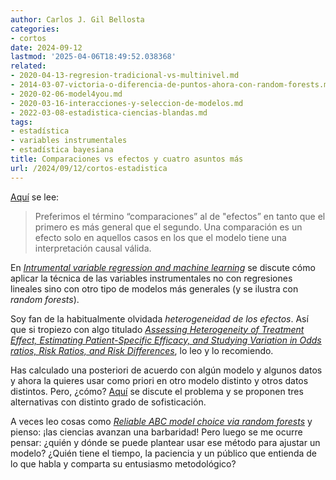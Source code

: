 ```yaml
---
author: Carlos J. Gil Bellosta
categories:
- cortos
date: 2024-09-12
lastmod: '2025-04-06T18:49:52.038368'
related:
- 2020-04-13-regresion-tradicional-vs-multinivel.md
- 2014-03-07-victoria-o-diferencia-de-puntos-ahora-con-random-forests.md
- 2020-02-06-model4you.md
- 2020-03-16-interacciones-y-seleccion-de-modelos.md
- 2022-03-08-estadistica-ciencias-blandas.md
tags:
- estadística
- variables instrumentales
- estadística bayesiana
title: Comparaciones vs efectos y cuatro asuntos más
url: /2024/09/12/cortos-estadistica
---
```


[Aquí](https://statmodeling.stat.columbia.edu/2024/08/06/he-wants-to-compute-the-effect-of-a-predictor-that-is-an-average-predictive-comparison-for-a-hierarchical-mixture-model-you-can-do-it-in-stan/) se lee:

> Preferimos el término “comparaciones” al de "efectos” en tanto que el primero es más general que el segundo. Una comparación es un efecto solo en aquellos casos en los que el modelo tiene una interpretación causal válida.

En [_Intrumental variable regression and machine learning_](https://www.brodrigues.co/blog/2019-11-06-explainability_econometrics/) se discute cómo aplicar la técnica de las variables instrumentales no con regresiones lineales sino con otro tipo de modelos más generales (y se ilustra con _random forests_).

Soy fan de la habitualmente olvidada _heterogeneidad de los efectos_. Así que si tropiezo con algo titulado [_Assessing Heterogeneity of Treatment Effect, Estimating Patient-Specific Efficacy, and Studying Variation in Odds ratios, Risk Ratios, and Risk Differences_](https://www.fharrell.com/post/varyor/), lo leo y lo recomiendo.

Has calculado una posteriori de acuerdo con algún modelo y algunos datos y ahora la quieres usar como priori en otro modelo distinto y otros datos distintos. Pero, ¿cómo? [Aquí](https://statisfaction.wordpress.com/2017/10/01/approximating-the-cut-distribution/) se discute el problema y se proponen tres alternativas con distinto grado de sofisticación.

A veces leo cosas como [_Reliable ABC model choice via random forests_](https://xianblog.wordpress.com/2014/10/29/reliable-abc-model-choice-via-random-forests/) y pienso: ¡las ciencias avanzan una barbaridad! Pero luego se me ocurre pensar: ¿quién y dónde se puede plantear usar ese método para ajustar un modelo? ¿Quién tiene el tiempo, la paciencia y un público que entienda de lo que habla y comparta su entusiasmo metodológico?
